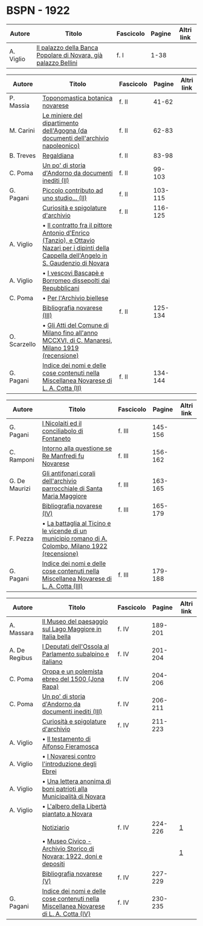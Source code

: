 # BSPN - 1922

| Autore    | Titolo                                                                                                              | Fascicolo | Pagine | Altri link |
|-----------|---------------------------------------------------------------------------------------------------------------------|-----------|--------|------------|
| A. Viglio | [Il palazzo della Banca Popolare di Novara, già palazzo Bellini](https://en.calameo.com/read/007260735b302fddf0046) | f. I      | 1-38   |            |

| Autore       | Titolo                                                                                                                                                                                            | Fascicolo | Pagine  | Altri link |
|--------------|---------------------------------------------------------------------------------------------------------------------------------------------------------------------------------------------------|-----------|---------|------------|
| P. Massia    | [Toponomastica botanica novarese](https://en.calameo.com/read/007260735928a08278987)                                                                                                              | f. II     | 41-62   |            |
| M. Carini    | [Le miniere del dipartimento dell'Agogna (da documenti dell'archivio napoleonico)](https://en.calameo.com/read/007260735928a08278987)                                                             | f. II     | 62-83   |            |
| B. Treves    | [Regaldiana](https://en.calameo.com/read/007260735928a08278987)                                                                                                                                   | f. II     | 83-98   |            |
| C. Poma      | [Un po' di storia d'Andorno da documenti inediti (II)](https://en.calameo.com/read/007260735928a08278987)                                                                                         | f. II     | 99-103  |            |
| G. Pagani    | [Piccolo contributo ad uno studio... (II)](https://en.calameo.com/read/007260735928a08278987)                                                                                                     | f. II     | 103-115 |            |
|              | [Curiosità e spigolature d'archivio](https://en.calameo.com/read/007260735928a08278987)                                                                                                           | f. II     | 116-125 |            |
| A. Viglio    | • [Il contratto fra il pittore Antonio d'Enrico (Tanzio), e Ottavio Nazari per i dipinti della Cappella dell'Angelo in S. Gaudenzio di Novara](https://en.calameo.com/read/007260735928a08278987) |           |         |            |
| A. Viglio    | • [I vescovi Bascapè e Borromeo dissepolti dai Repubblicani](https://en.calameo.com/read/007260735928a08278987)                                                                                   |           |         |            |
| C. Poma      | • [Per l'Archivio biellese](https://en.calameo.com/read/007260735928a08278987)                                                                                                                    |           |         |            |
|              | [Bibliografia novarese (III)](https://en.calameo.com/read/007260735928a08278987)                                                                                                                  | f. II     | 125-134 |            |
| O. Scarzello | • [Gli Atti del Comune di Milano fino all'anno MCCXVI, di C. Manaresi, Milano 1919 (recensione)](https://en.calameo.com/read/007260735928a08278987)                                               |           |         |            |
| G. Pagani    | [Indice dei nomi e delle cose contenuti nella Miscellanea Novarese di L. A. Cotta (II)](https://en.calameo.com/read/007260735928a08278987)                                                        | f. II     | 134-144 |            |

| Autore        | Titolo                                                                                                                                                    | Fascicolo | Pagine  | Altri link |
|---------------|-----------------------------------------------------------------------------------------------------------------------------------------------------------|-----------|---------|------------|
| G. Pagani     | [I Nicolaiti ed il conciliabolo di Fontaneto](https://en.calameo.com/read/00726073587e95f1aaff1)                                                          | f. III    | 145-156 |            |
| C. Ramponi    | [Intorno alla questione se Re Manfredi fu Novarese](https://en.calameo.com/read/00726073587e95f1aaff1)                                                    | f. III    | 156-162 |            |
| G. De Maurizi | [Gli antifonari corali dell'archivio parrocchiale di Santa Maria Maggiore](https://en.calameo.com/read/00726073587e95f1aaff1)                             | f. III    | 163-165 |            |
|               | [Bibliografia novarese (IV)](https://en.calameo.com/read/00726073587e95f1aaff1)                                                                           | f. III    | 165-179 |            |
| F. Pezza      | • [La battaglia al Ticino e le vicende di un municipio romano di A. Colombo, Milano 1922 (recensione)](https://en.calameo.com/read/00726073587e95f1aaff1) |           |         |            |         
| G. Pagani     | [Indice dei nomi e delle cose contenuti nella Miscellanea Novarese di L. A. Cotta (III)](https://en.calameo.com/read/00726073587e95f1aaff1)               | f. III    | 179-188 |            |

| Autore        | Titolo                                                                                                                                     | Fascicolo | Pagine  | Altri link                                             |
|---------------|--------------------------------------------------------------------------------------------------------------------------------------------|-----------|---------|--------------------------------------------------------|
| A. Massara    | [Il Museo del paesaggio sul Lago Maggiore in Italia bella](https://en.calameo.com/read/007260735aeaa78580732)                              | f. IV     | 189-201 |                                                        |
| A. De Regibus | [I Deputati dell'Ossola al Parlamento subalpino e italiano](https://en.calameo.com/read/007260735aeaa78580732)                             | f. IV     | 201-204 |                                                        |
| C. Poma       | [Oropa e un polemista ebreo del 1500 (Jona Rapa)](https://en.calameo.com/read/007260735aeaa78580732)                                       | f. IV     | 204-206 |                                                        |
| C. Poma       | [Un po' di storia d'Andorno da documenti inediti (III)](https://en.calameo.com/read/007260735aeaa78580732)                                 | f. IV     | 206-211 |                                                        |
|               | [Curiosità e spigolature d'archivio](https://en.calameo.com/read/007260735aeaa78580732)                                                    | f. IV     | 211-223 |                                                        |
| A. Viglio     | • [Il testamento di Alfonso Fieramosca](https://en.calameo.com/read/007260735aeaa78580732)                                                 |           |         |                                                        |
| A. Viglio     | • [I Novaresi contro l'introduzione degli Ebrei](https://en.calameo.com/read/007260735aeaa78580732)                                        |           |         |                                                        |
| A. Viglio     | • [Una lettera anonima di boni patrioti alla Municipalità di Novara](https://en.calameo.com/read/007260735aeaa78580732)                    |           |         |                                                        |
| A. Viglio     | • [L'albero della Libertà piantato a Novara](https://en.calameo.com/read/007260735aeaa78580732)                                            |           |         |                                                        |
|               | [Notiziario](http://www.ssno.it/BSPNo/bspn_not22.html)                                                                                     | f. IV     | 224-226 | [1](https://en.calameo.com/read/007260735aeaa78580732) |
|               | • [Museo Civico - Archivio Storico di Novara: 1922, doni e depositi](http://www.ssno.it/BSPNo/bspn_not22.html#221)                         |           |         | [1](https://en.calameo.com/read/007260735aeaa78580732) |
|               | [Bibliografia novarese (V)](https://en.calameo.com/read/007260735aeaa78580732)                                                             | f. IV     | 227-229 |                                                        |
| G. Pagani     | [Indice dei nomi e delle cose contenuti nella Miscellanea Novarese di L. A. Cotta (IV)](https://en.calameo.com/read/007260735aeaa78580732) | f. IV     | 230-235 |                                                        |
